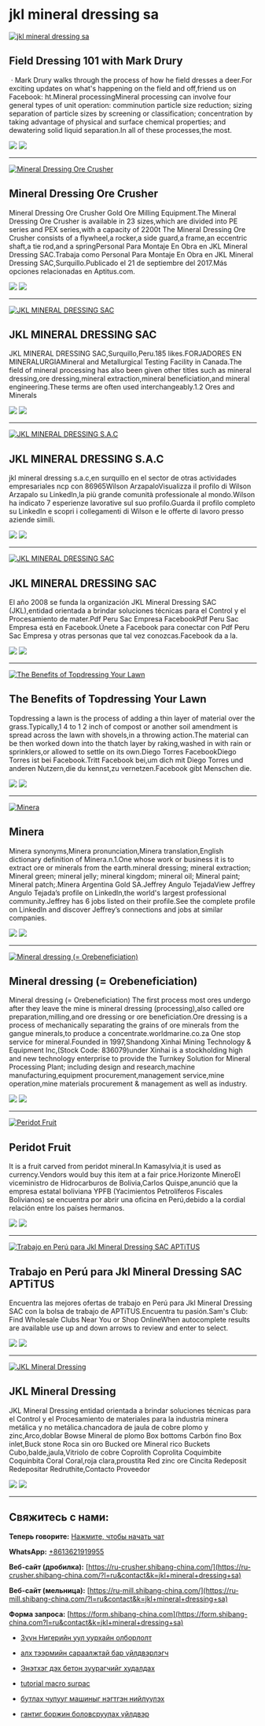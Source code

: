 # jkl mineral dressing sa

<a href="https://swt.shibang-china.com/?l=ru&img&k=jkl+mineral+dressing+sa" target="_blank">![jkl mineral dressing sa](http://static.shibang-china.com/all-800x300/462.jpg)</a>

## Field Dressing 101 with Mark Drury
&nbsp;&#0183;&#32;Mark Drury walks through the process of how he field dresses a deer.For exciting updates on what's happening on the field and off,friend us on Facebook: ht.Mineral processingMineral processing can involve four general types of unit operation: comminution particle size reduction; sizing separation of particle sizes by screening or classification; concentration by taking advantage of physical and surface chemical properties; and dewatering solid liquid separation.In all of these processes,the most.


<a href="https://whatsapp.shibangsoft.com/WhatsApp.php" target="_blank" title="WhatsApp">![](http://static.shibang-china.com/icon/whatsapp.png)</a> <a href="https://swt.shibang-china.com/?l=ru&icon&k=jkl+mineral+dressing+sa" target="_blank">![](http://static.shibang-china.com/icon/chat-ru.png)</a>

---

<a href="https://swt.shibang-china.com/?l=ru&img&k=jkl+mineral+dressing+sa" target="_blank">![Mineral Dressing Ore Crusher](http://static.shibang-china.com/all-800x300/729.jpg)</a>

## Mineral Dressing Ore Crusher
Mineral Dressing Ore Crusher Gold Ore Milling Equipment.The Mineral Dressing Ore Crusher is available in 23 sizes,which are divided into PE series and PEX series,with a capacity of 2200t The Mineral Dressing Ore Crusher consists of a flywheel,a rocker,a side guard,a frame,an eccentric shaft,a tie rod,and a springPersonal Para Montaje En Obra en JKL Mineral Dressing SAC.Trabaja como Personal Para Montaje En Obra en JKL Mineral Dressing SAC,Surquillo.Publicado el 21 de septiembre del 2017.M&#225;s opciones relacionadas en Aptitus.com.


<a href="https://whatsapp.shibangsoft.com/WhatsApp.php" target="_blank" title="WhatsApp">![](http://static.shibang-china.com/icon/whatsapp.png)</a> <a href="https://swt.shibang-china.com/?l=ru&icon&k=jkl+mineral+dressing+sa" target="_blank">![](http://static.shibang-china.com/icon/chat-ru.png)</a>

---

<a href="https://swt.shibang-china.com/?l=ru&img&k=jkl+mineral+dressing+sa" target="_blank">![JKL MINERAL DRESSING SAC](http://static.shibang-china.com/all-800x300/106.jpg)</a>

## JKL MINERAL DRESSING SAC
JKL MINERAL DRESSING SAC,Surquillo,Peru.185 likes.FORJADORES EN MINERALURGIAMineral and Metallurgical Testing Facility in Canada.The field of mineral processing has also been given other titles such as mineral dressing,ore dressing,mineral extraction,mineral beneficiation,and mineral engineering.These terms are often used interchangeably.1.2 Ores and Minerals


<a href="https://whatsapp.shibangsoft.com/WhatsApp.php" target="_blank" title="WhatsApp">![](http://static.shibang-china.com/icon/whatsapp.png)</a> <a href="https://swt.shibang-china.com/?l=ru&icon&k=jkl+mineral+dressing+sa" target="_blank">![](http://static.shibang-china.com/icon/chat-ru.png)</a>

---

<a href="https://swt.shibang-china.com/?l=ru&img&k=jkl+mineral+dressing+sa" target="_blank">![JKL MINERAL DRESSING S.A.C](http://static.shibang-china.com/all-800x300/195.jpg)</a>

## JKL MINERAL DRESSING S.A.C
jkl mineral dressing s.a.c,en surquillo en el sector de otras actividades empresariales ncp con 86965Wilson ArzapaloVisualizza il profilo di Wilson Arzapalo su LinkedIn,la pi&#249; grande comunit&#224; professionale al mondo.Wilson ha indicato 7 esperienze lavorative sul suo profilo.Guarda il profilo completo su LinkedIn e scopri i collegamenti di Wilson e le offerte di lavoro presso aziende simili.


<a href="https://whatsapp.shibangsoft.com/WhatsApp.php" target="_blank" title="WhatsApp">![](http://static.shibang-china.com/icon/whatsapp.png)</a> <a href="https://swt.shibang-china.com/?l=ru&icon&k=jkl+mineral+dressing+sa" target="_blank">![](http://static.shibang-china.com/icon/chat-ru.png)</a>

---

<a href="https://swt.shibang-china.com/?l=ru&img&k=jkl+mineral+dressing+sa" target="_blank">![JKL MINERAL DRESSING SAC](http://static.shibang-china.com/all-800x300/469.jpg)</a>

## JKL MINERAL DRESSING SAC
El a&#241;o 2008 se funda la organizaci&#243;n JKL Mineral Dressing SAC (JKL),entidad orientada a brindar soluciones t&#233;cnicas para el Control y el Procesamiento de mater.Pdf Peru Sac Empresa FacebookPdf Peru Sac Empresa est&#225; en Facebook.&#218;nete a Facebook para conectar con Pdf Peru Sac Empresa y otras personas que tal vez conozcas.Facebook da a la.


<a href="https://whatsapp.shibangsoft.com/WhatsApp.php" target="_blank" title="WhatsApp">![](http://static.shibang-china.com/icon/whatsapp.png)</a> <a href="https://swt.shibang-china.com/?l=ru&icon&k=jkl+mineral+dressing+sa" target="_blank">![](http://static.shibang-china.com/icon/chat-ru.png)</a>

---

<a href="https://swt.shibang-china.com/?l=ru&img&k=jkl+mineral+dressing+sa" target="_blank">![The Benefits of Topdressing Your Lawn](http://static.shibang-china.com/all-800x300/1436.jpg)</a>

## The Benefits of Topdressing Your Lawn
Topdressing a lawn is the process of adding a thin layer of material over the grass.Typically,1 4 to 1 2 inch of compost or another soil amendment is spread across the lawn with shovels,in a throwing action.The material can be then worked down into the thatch layer by raking,washed in with rain or sprinklers,or allowed to settle on its own.Diego Torres FacebookDiego Torres ist bei Facebook.Tritt Facebook bei,um dich mit Diego Torres und anderen Nutzern,die du kennst,zu vernetzen.Facebook gibt Menschen die.


<a href="https://whatsapp.shibangsoft.com/WhatsApp.php" target="_blank" title="WhatsApp">![](http://static.shibang-china.com/icon/whatsapp.png)</a> <a href="https://swt.shibang-china.com/?l=ru&icon&k=jkl+mineral+dressing+sa" target="_blank">![](http://static.shibang-china.com/icon/chat-ru.png)</a>

---

<a href="https://swt.shibang-china.com/?l=ru&img&k=jkl+mineral+dressing+sa" target="_blank">![Minera](http://static.shibang-china.com/all-800x300/1038.jpg)</a>

## Minera
Minera synonyms,Minera pronunciation,Minera translation,English dictionary definition of Minera.n.1.One whose work or business it is to extract ore or minerals from the earth.mineral dressing; mineral extraction; Mineral green; mineral jelly; mineral kingdom; mineral oil; Mineral paint; Mineral patch;.Minera Argentina Gold SA.Jeffrey Angulo TejadaView Jeffrey Angulo Tejada’s profile on LinkedIn,the world's largest professional community.Jeffrey has 6 jobs listed on their profile.See the complete profile on LinkedIn and discover Jeffrey’s connections and jobs at similar companies.


<a href="https://whatsapp.shibangsoft.com/WhatsApp.php" target="_blank" title="WhatsApp">![](http://static.shibang-china.com/icon/whatsapp.png)</a> <a href="https://swt.shibang-china.com/?l=ru&icon&k=jkl+mineral+dressing+sa" target="_blank">![](http://static.shibang-china.com/icon/chat-ru.png)</a>

---

<a href="https://swt.shibang-china.com/?l=ru&img&k=jkl+mineral+dressing+sa" target="_blank">![Mineral dressing (= Orebeneficiation)](http://static.shibang-china.com/all-800x300/410.jpg)</a>

## Mineral dressing (= Orebeneficiation)
Mineral dressing (= Orebeneficiation) The first process most ores undergo after they leave the mine is mineral dressing (processing),also called ore preparation,milling,and ore dressing or ore beneficiation.Ore dressing is a process of mechanically separating the grains of ore minerals from the gangue minerals,to produce a concentrate.worldmarine.co.za One stop service for mineral.Founded in 1997,Shandong Xinhai Mining Technology &amp; Equipment Inc,(Stock Code: 836079)under Xinhai is a stockholding high and new technology enterprise to provide the Turnkey Solution for Mineral Processing Plant; including design and research,machine manufacturing,equipment procurement,management service,mine operation,mine materials procurement &amp; management as well as industry.


<a href="https://whatsapp.shibangsoft.com/WhatsApp.php" target="_blank" title="WhatsApp">![](http://static.shibang-china.com/icon/whatsapp.png)</a> <a href="https://swt.shibang-china.com/?l=ru&icon&k=jkl+mineral+dressing+sa" target="_blank">![](http://static.shibang-china.com/icon/chat-ru.png)</a>

---

<a href="https://swt.shibang-china.com/?l=ru&img&k=jkl+mineral+dressing+sa" target="_blank">![Peridot Fruit](http://static.shibang-china.com/all-800x300/160.jpg)</a>

## Peridot Fruit
It is a fruit carved from peridot mineral.In Kamasylvia,it is used as currency.Vendors would buy this item at a fair price.Horizonte MineroEl viceministro de Hidrocarburos de Bolivia,Carlos Quispe,anunci&#243; que la empresa estatal boliviana YPFB (Yacimientos Petrol&#237;feros Fiscales Bolivianos) se encuentra por abrir una oficina en Per&#250;,debido a la cordial relaci&#243;n entre los pa&#237;ses hermanos.


<a href="https://whatsapp.shibangsoft.com/WhatsApp.php" target="_blank" title="WhatsApp">![](http://static.shibang-china.com/icon/whatsapp.png)</a> <a href="https://swt.shibang-china.com/?l=ru&icon&k=jkl+mineral+dressing+sa" target="_blank">![](http://static.shibang-china.com/icon/chat-ru.png)</a>

---

<a href="https://swt.shibang-china.com/?l=ru&img&k=jkl+mineral+dressing+sa" target="_blank">![Trabajo en Per&#250; para Jkl Mineral Dressing SAC APTiTUS](http://static.shibang-china.com/all-800x300/478.jpg)</a>

## Trabajo en Per&#250; para Jkl Mineral Dressing SAC APTiTUS
Encuentra las mejores ofertas de trabajo en Per&#250; para Jkl Mineral Dressing SAC con la bolsa de trabajo de APTiTUS.Encuentra tu pasi&#243;n.Sam's Club: Find Wholesale Clubs Near You or Shop OnlineWhen autocomplete results are available use up and down arrows to review and enter to select.


<a href="https://whatsapp.shibangsoft.com/WhatsApp.php" target="_blank" title="WhatsApp">![](http://static.shibang-china.com/icon/whatsapp.png)</a> <a href="https://swt.shibang-china.com/?l=ru&icon&k=jkl+mineral+dressing+sa" target="_blank">![](http://static.shibang-china.com/icon/chat-ru.png)</a>

---

<a href="https://swt.shibang-china.com/?l=ru&img&k=jkl+mineral+dressing+sa" target="_blank">![JKL Mineral Dressing](http://static.shibang-china.com/all-800x300/415.jpg)</a>

## JKL Mineral Dressing
JKL Mineral Dressing entidad orientada a brindar soluciones t&#233;cnicas para el Control y el Procesamiento de materiales para la industria minera met&#225;lica y no met&#225;lica.chancadora de jaula de cobre plomo y zinc,Arco,doblar Bowse Mineral de plomo Box bottoms Carb&#243;n fino Box inlet,Buck stone Roca sin oro Bucked ore Mineral rico Buckets Cubo,balde,jaula,Vitriolo de cobre Coprolith Coprolita Coquimbite Coquinbita Coral Coral,roja clara,proustita Red zinc ore Cincita Redeposit Redepositar Redruthite,Contacto Proveedor


<a href="https://whatsapp.shibangsoft.com/WhatsApp.php" target="_blank" title="WhatsApp">![](http://static.shibang-china.com/icon/whatsapp.png)</a> <a href="https://swt.shibang-china.com/?l=ru&icon&k=jkl+mineral+dressing+sa" target="_blank">![](http://static.shibang-china.com/icon/chat-ru.png)</a>

---
## Свяжитесь с нами:

**Теперь говорите:** [Нажмите, чтобы начать чат](https://swt.shibang-china.com?l=ru&contact&k=jkl+mineral+dressing+sa)

**WhatsApp:**  [+8613621919955](https://whatsapp.shibangsoft.com/WhatsApp.php)

**Веб-сайт (дробилка):** [https://ru-crusher.shibang-china.com/](https://ru-crusher.shibang-china.com/?l=ru&contact&k=jkl+mineral+dressing+sa)

**Веб-сайт (мельница):** [https://ru-mill.shibang-china.com/](https://ru-mill.shibang-china.com/?l=ru&contact&k=jkl+mineral+dressing+sa)

**Форма запроса:** [https://form.shibang-china.com](https://form.shibang-china.com?l=ru&contact&k=jkl+mineral+dressing+sa)

* [Зүүн Нигерийн уул уурхайн олборлолт](../129/%D0%97%D2%AF%D2%AF%D0%BD%20%D0%9D%D0%B8%D0%B3%D0%B5%D1%80%D0%B8%D0%B9%D0%BD%20%D1%83%D1%83%D0%BB%20%D1%83%D1%83%D1%80%D1%85%D0%B0%D0%B9%D0%BD%20%D0%BE%D0%BB%D0%B1%D0%BE%D1%80%D0%BB%D0%BE%D0%BB%D1%82.md)

* [алх тээрмийн сараалжтай бар үйлдвэрлэгч](../128/%D0%B0%D0%BB%D1%85%20%D1%82%D1%8D%D1%8D%D1%80%D0%BC%D0%B8%D0%B9%D0%BD%20%D1%81%D0%B0%D1%80%D0%B0%D0%B0%D0%BB%D0%B6%D1%82%D0%B0%D0%B9%20%D0%B1%D0%B0%D1%80%20%D2%AF%D0%B9%D0%BB%D0%B4%D0%B2%D1%8D%D1%80%D0%BB%D1%8D%D0%B3%D1%87.md)

* [Энэтхэг дэх бетон зуурагчийг худалдах](../130/%D0%AD%D0%BD%D1%8D%D1%82%D1%85%D1%8D%D0%B3%20%D0%B4%D1%8D%D1%85%20%D0%B1%D0%B5%D1%82%D0%BE%D0%BD%20%D0%B7%D1%83%D1%83%D1%80%D0%B0%D0%B3%D1%87%D0%B8%D0%B9%D0%B3%20%D1%85%D1%83%D0%B4%D0%B0%D0%BB%D0%B4%D0%B0%D1%85.md)

* [tutorial macro surpac](../127/tutorial%20macro%20surpac.md)

* [бутлах чулууг машиныг нэгтгэн нийлүүлэх](../127/%D0%B1%D1%83%D1%82%D0%BB%D0%B0%D1%85%20%D1%87%D1%83%D0%BB%D1%83%D1%83%D0%B3%20%D0%BC%D0%B0%D1%88%D0%B8%D0%BD%D1%8B%D0%B3%20%D0%BD%D1%8D%D0%B3%D1%82%D0%B3%D1%8D%D0%BD%20%D0%BD%D0%B8%D0%B9%D0%BB%D2%AF%D2%AF%D0%BB%D1%8D%D1%85.md)

* [гантиг боржин боловсруулах үйлдвэр](../127/%D0%B3%D0%B0%D0%BD%D1%82%D0%B8%D0%B3%20%D0%B1%D0%BE%D1%80%D0%B6%D0%B8%D0%BD%20%D0%B1%D0%BE%D0%BB%D0%BE%D0%B2%D1%81%D1%80%D1%83%D1%83%D0%BB%D0%B0%D1%85%20%D2%AF%D0%B9%D0%BB%D0%B4%D0%B2%D1%8D%D1%80.md)